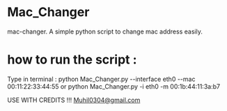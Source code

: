 
# Mac_Changer
mac-changer. A simple python script to change mac address easily.
# how to run the script :
Type in terminal : python Mac_Changer.py --interface eth0 --mac 00:11:22:33:44:55  or  python Mac_Changer.py -i eth0 -m 00:1b:44:11:3a:b7

USE WITH CREDITS !!!
Muhil0304@gmail.com